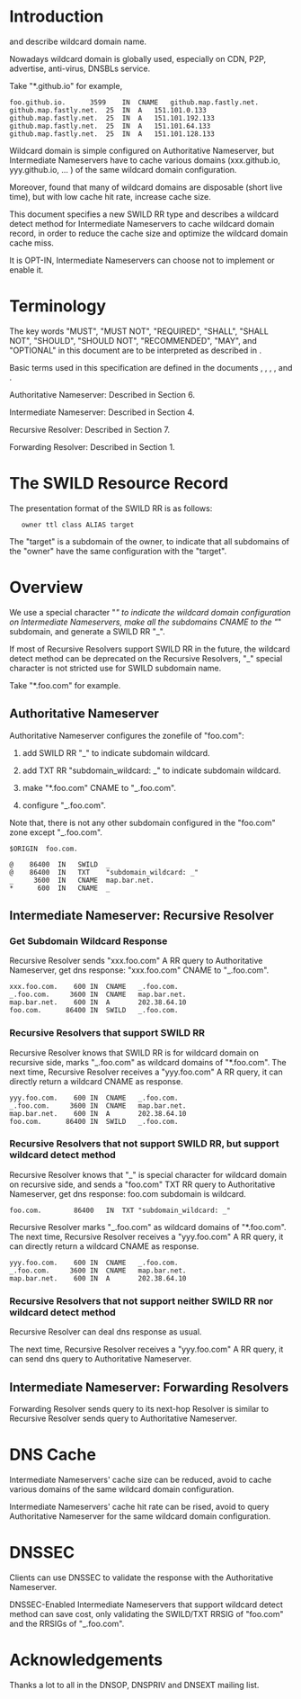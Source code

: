 # Introduction

<?rfc toc="yes"?>
<?rfc symrefs="yes"?>
<?rfc sortrefs="yes"?>
<?rfc subcompact="no"?>
<?rfc compact="yes"?>
<?rfc comments="yes"?>

[](#RFC1034) and [](#RFC4592) describe wildcard domain name.

Nowadays wildcard domain is globally used, especially on CDN, P2P, advertise, anti-virus, DNSBLs service.

Take "*.github.io" for example, 

    foo.github.io.		3599	IN	CNAME	github.map.fastly.net.
    github.map.fastly.net.	25	IN	A	151.101.0.133
    github.map.fastly.net.	25	IN	A	151.101.192.133
    github.map.fastly.net.	25	IN	A	151.101.64.133
    github.map.fastly.net.	25	IN	A	151.101.128.133

Wildcard domain is simple configured on Authoritative Nameserver, but Intermediate Nameservers have to cache various domains (xxx.github.io, yyy.github.io, ... ) of the same wildcard domain configuration.

Moreover, [](#DNSNoise) found that many of wildcard domains are disposable (short live time), but with low cache hit rate, increase cache size.

This document specifies a new SWILD RR type and describes a wildcard detect method for Intermediate Nameservers to cache wildcard domain record, in order to reduce the cache size and optimize the wildcard domain cache miss.

It is OPT-IN, Intermediate Nameservers can choose not to implement or enable it.
   
# Terminology

The key words "MUST", "MUST NOT", "REQUIRED", "SHALL", "SHALL NOT", "SHOULD", "SHOULD NOT", "RECOMMENDED", "MAY", and "OPTIONAL" in this document are to be interpreted as described in [](#RFC2119).

Basic terms used in this specification are defined in the documents [](#RFC1034), [](#RFC1035), [](#RFC4592), [](#RFC7719), [](#RFC7871) and [](#RFC8020).

Authoritative Nameserver: Described in [](#RFC1035) Section 6.

Intermediate Nameserver: Described in [](#RFC7871) Section 4.   

Recursive Resolver: Described in [](#RFC1035) Section 7. 

Forwarding Resolver: Described in [](#RFC2308) Section 1.  

# The SWILD Resource Record

The presentation format of the SWILD RR is as follows:

       owner ttl class ALIAS target

The "target" is a subdomain of the owner, to indicate that all subdomains of the "owner" have the same configuration with the "target".

# Overview 

We use a special character "_" to indicate the wildcard domain configuration on Intermediate Nameservers, make all the subdomains CNAME to the "_" subdomain, and generate a SWILD RR "_".

If most of Recursive Resolvers support SWILD RR in the future, the wildcard detect method can be deprecated on the Recursive Resolvers, "_" special character is not stricted use for SWILD subdomain name.

Take  "*.foo.com" for example.

## Authoritative Nameserver

Authoritative Nameserver configures the zonefile of "foo.com": 

1) add SWILD RR "_" to indicate subdomain wildcard.

2) add TXT RR "subdomain_wildcard: _" to indicate subdomain wildcard.

3) make "*.foo.com" CNAME to "_.foo.com". 

4) configure "_.foo.com".

Note that, there is not any other subdomain configured in the "foo.com" zone except "_.foo.com".

    $ORIGIN  foo.com.

    @    86400  IN   SWILD  _
    @    86400  IN   TXT    "subdomain_wildcard: _"
    _     3600  IN   CNAME  map.bar.net.
    *      600  IN   CNAME  _

## Intermediate Nameserver: Recursive Resolver

### Get Subdomain Wildcard Response

Recursive Resolver sends "xxx.foo.com" A RR query to Authoritative Nameserver, get dns response: "xxx.foo.com" CNAME to "_.foo.com".

    xxx.foo.com.	600	IN	CNAME	_.foo.com.
    _.foo.com.	   3600	IN	CNAME	map.bar.net.
    map.bar.net.	600	IN	A	    202.38.64.10
    foo.com.      86400 IN  SWILD   _.foo.com.

### Recursive Resolvers that support SWILD RR

Recursive Resolver knows that SWILD RR is for wildcard domain on recursive side, marks "_.foo.com" as wildcard domains of "*.foo.com".  The next time, Recursive Resolver receives a "yyy.foo.com" A RR query, it can directly return a wildcard CNAME as response.

    yyy.foo.com.	600	IN	CNAME	_.foo.com.
    _.foo.com.	   3600	IN	CNAME	map.bar.net.
    map.bar.net.	600	IN	A	    202.38.64.10
    foo.com.      86400 IN  SWILD   _.foo.com.

### Recursive Resolvers that not support SWILD RR, but support wildcard detect method

Recursive Resolver knows that "_" is special character for wildcard domain on recursive side, and sends a "foo.com" TXT RR query to Authoritative Nameserver, get dns response: foo.com subdomain is wildcard.

    foo.com.		86400	IN	TXT	"subdomain_wildcard: _"

Recursive Resolver marks "_.foo.com" as wildcard domains of "*.foo.com".  The next time, Recursive Resolver receives a "yyy.foo.com" A RR query, it can directly return a wildcard CNAME as response.

    yyy.foo.com.	600	IN	CNAME	_.foo.com.
    _.foo.com.	   3600	IN	CNAME	map.bar.net.
    map.bar.net.	600	IN	A	    202.38.64.10

### Recursive Resolvers that not support neither SWILD RR nor wildcard detect method

Recursive Resolver can deal dns response as usual.

The next time, Recursive Resolver receives a "yyy.foo.com" A RR query, it can send dns query to Authoritative Nameserver.

## Intermediate Nameserver: Forwarding Resolvers

Forwarding Resolver sends query to its next-hop Resolver is similar to Recursive Resolver sends query to Authoritative Nameserver.

# DNS Cache

Intermediate Nameservers' cache size can be reduced, avoid to cache various domains of the same wildcard domain configuration. 

Intermediate Nameservers' cache hit rate can be rised, avoid to query Authoritative Nameserver for the same wildcard domain configuration.

# DNSSEC

Clients can use DNSSEC to validate the response with the Authoritative Nameserver.

DNSSEC-Enabled Intermediate Nameservers that support wildcard detect method can save cost, only validating the SWILD/TXT RRSIG of "foo.com" and the RRSIGs of "_.foo.com".

# Acknowledgements

Thanks a lot to all in the DNSOP, DNSPRIV and DNSEXT mailing list.
